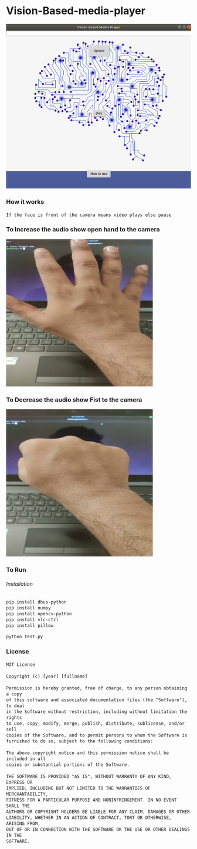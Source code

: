# Vision-Based-media-player
![VBM](https://github.com/stsfaroz/Vision-Based-media-player/blob/master/vbm.png)

### How it works
```
If the face is front of the camera means video plays else pause 
```
### To Increase the audio show open hand to the camera
<img src="https://github.com/stsfaroz/Vision-Based-media-player/blob/master/open.jpeg" width="400" height="400" />

### To Decrease the audio show Fist to the camera
<img src="https://github.com/stsfaroz/Vision-Based-media-player/blob/master/fist.jpeg" width="400" height="400" />

### To Run
###### Installation
```
pip install dbus-python
pip install numpy
pip install opencv-python
pip install vlc-ctrl
pip install pillow
```

```
python test.py
```
### License
```
MIT License

Copyright (c) [year] [fullname]

Permission is hereby granted, free of charge, to any person obtaining a copy
of this software and associated documentation files (the "Software"), to deal
in the Software without restriction, including without limitation the rights
to use, copy, modify, merge, publish, distribute, sublicense, and/or sell
copies of the Software, and to permit persons to whom the Software is
furnished to do so, subject to the following conditions:

The above copyright notice and this permission notice shall be included in all
copies or substantial portions of the Software.

THE SOFTWARE IS PROVIDED "AS IS", WITHOUT WARRANTY OF ANY KIND, EXPRESS OR
IMPLIED, INCLUDING BUT NOT LIMITED TO THE WARRANTIES OF MERCHANTABILITY,
FITNESS FOR A PARTICULAR PURPOSE AND NONINFRINGEMENT. IN NO EVENT SHALL THE
AUTHORS OR COPYRIGHT HOLDERS BE LIABLE FOR ANY CLAIM, DAMAGES OR OTHER
LIABILITY, WHETHER IN AN ACTION OF CONTRACT, TORT OR OTHERWISE, ARISING FROM,
OUT OF OR IN CONNECTION WITH THE SOFTWARE OR THE USE OR OTHER DEALINGS IN THE
SOFTWARE.

```
